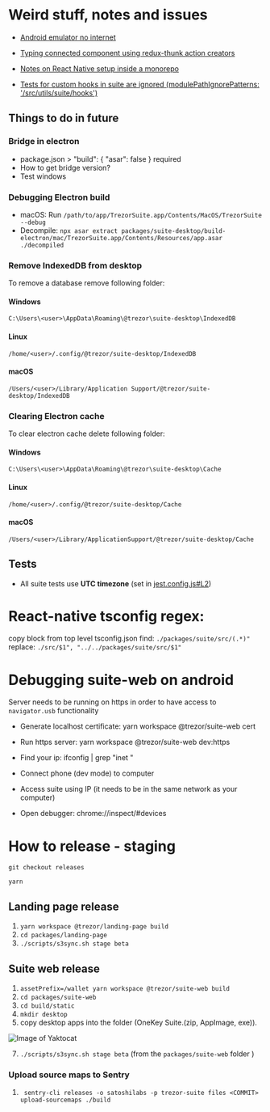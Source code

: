 # Weird stuff, notes and issues

-   [Android emulator no internet](https://stackoverflow.com/questions/42736038/android-emulator-not-able-to-access-the-internet)

-   [Typing connected component using redux-thunk action creators](https://github.com/piotrwitek/react-redux-typescript-guide#typing-connected-component-using-redux-thunk-action-creators)

-   [Notes on React Native setup inside a monorepo](./packages/componentsStorybookNative/README.md)

-   [Tests for custom hooks in suite are ignored (modulePathIgnorePatterns: '<rootDir>/src/utils/suite/hooks')](./packages/suite/jest.config.js)

## Things to do in future

### Bridge in electron

-   package.json > "build": { "asar": false } required
-   How to get bridge version?
-   Test windows

### Debugging Electron build

-   macOS: Run `/path/to/app/TrezorSuite.app/Contents/MacOS/TrezorSuite --debug`
-   Decompile: `npx asar extract packages/suite-desktop/build-electron/mac/TrezorSuite.app/Contents/Resources/app.asar ./decompiled`

### Remove IndexedDB from desktop
To remove a database remove following folder:

#### Windows
`C:\Users\<user>\AppData\Roaming\@trezor\suite-desktop\IndexedDB`

#### Linux
`/home/<user>/.config/@trezor/suite-desktop/IndexedDB`

#### macOS
`/Users/<user>/Library/Application Support/@trezor/suite-desktop/IndexedDB`

### Clearing Electron cache
To clear electron cache delete following folder:

#### Windows
`C:\Users\<user>\AppData\Roaming\@trezor\suite-desktop\Cache`

#### Linux
`/home/<user>/.config/@trezor/suite-desktop/Cache`

#### macOS
`/Users/<user>/Library/ApplicationSupport/@trezor/suite-desktop/Cache`


## Tests

-   All suite tests use **UTC timezone** (set in [jest.config.js#L2](https://github.com/trezor/trezor-suite/blob/develop/packages/suite/jest.config.js#L2))

# React-native tsconfig regex:

copy block from top level tsconfig.json
find: `./packages/suite/src/(.*)"`
replace: `./src/$1", "../../packages/suite/src/$1"`

# Debugging suite-web on android

Server needs to be running on https in order to have access to `navigator.usb` functionality

-   Generate localhost certificate:
    yarn workspace @trezor/suite-web cert

-   Run https server:
    yarn workspace @trezor/suite-web dev:https

-   Find your ip:
    ifconfig | grep "inet "

-   Connect phone (dev mode) to computer
-   Access suite using IP (it needs to be in the same network as your computer)
-   Open debugger:
    chrome://inspect/#devices

# How to release - staging

`git checkout releases`

`yarn`

## Landing page release

1. `yarn workspace @trezor/landing-page build`
2. `cd packages/landing-page`
3. `./scripts/s3sync.sh stage beta`

## Suite web release

1. `assetPrefix=/wallet yarn workspace @trezor/suite-web build`
2. `cd packages/suite-web`
3. `cd build/static`
4. `mkdir desktop`
5. copy desktop apps into the folder (OneKey Suite.(zip, AppImage, exe)).

![Image of Yaktocat](https://i.imgur.com/4bQSMKO.png)

7. `./scripts/s3sync.sh stage beta` (from the `packages/suite-web` folder )

### Upload source maps to Sentry
1. ` sentry-cli releases -o satoshilabs -p trezor-suite files <COMMIT> upload-sourcemaps ./build`
